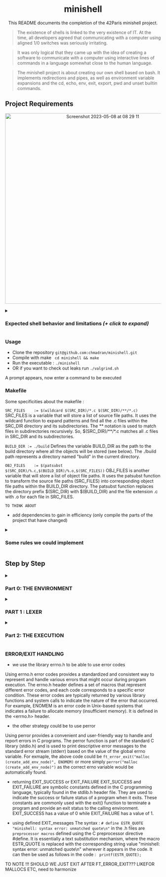 
# <h1 align = "center"> minishell </h1>

<p align="center"> This README documents the completion of the 42Paris minishell project.</p>

> The existence of shells is linked to the very existence of IT. At the time, all developers agreed that communicating with a computer using aligned 1/0 switches was seriously irritating.

> It was only logical that they came up with the idea of creating a software to communicate with a computer using interactive lines of commands in a language somewhat close to the human language.

> The minishell project is about creating our own shell based on bash. It implements redirections and pipes, as well as environment variable expansions and the cd, echo, env, exit, export, pwd and unset builtin commands.

<h2> Project Requirements </h2>

<p align = "center">
<img width="616" alt="Screenshot 2023-05-08 at 08 29 11" src="https://user-images.githubusercontent.com/113340699/236750719-1f037981-0d76-4674-9a91-bdae3deaae1a.png">
</p>

<details>
<summary><h3>Expected shell behavior and limitations <i>(+ click to expand)</i> </h3></summary>


* Display a **prompt** when waiting for a new command.
* Have a working **history**.
* Search and launch the right executable (based on the PATH variable or using a relative or an absolute path).
* Not use more than **one global variable**. Think about it. You will have to explain its purpose.
* Not interpret unclosed quotes or special characters which are not required by the subject such as \ (backslash) or ; (semicolon).
* Handle ’ (single quote) which should prevent the shell from interpreting the metacharacters in the quoted sequence.
* Handle " (double quote) which should prevent the shell from interpreting the metacharacters in the quoted sequence except for $ (dollar sign).

* Implement **redirections**:
	◦ < should redirect input.
	◦ > should redirect output.
	◦ << should be given a delimiter, then read the input until a line containing the delimiter is seen. However, it doesn’t have to update the history!
	◦ >> should redirect output in append mode.
* Implement **pipes** (| character). The output of each command in the pipeline is connected to the input of the next command via a pipe.
* Handle **environment variables** ($ followed by a sequence of characters) which should expand to their values.
* Handle $? which should expand to the exit status of the most recently executed foreground pipeline.
* Handle ctrl-C, ctrl-D and ctrl-\ which should behave like in bash.
* In interactive mode:
	◦ ctrl-C displays a new prompt on a new line.
	◦ ctrl-D exits the shell.
	◦ ctrl-\ does nothing.

* Your shell must implement the following **builtins**:
	◦ echo with option -n   
	◦ cd with only a relative or absolute path.   
	◦ pwd with no options   
	◦ export with no options    
	◦ unset with no options   
	◦ env with no options or arguments   
	◦ exit with no options  

The readline() function can cause memory leaks. We don’t have to fix them.
</details>

<h3>Usage</h3>

* Clone the repository ```git@github.com:chmadran/minishell.git```  
* Compile with make ``` cd minishell && make```  
* Run the executable : ```./minishell```  
* OR if you want to check out leaks run ```./valgrind.sh```  

A prompt appears, now enter a command to be executed

<h3>Makefile</h3>

Some specificities about the makefile : 

```SRC_FILES	:= $(wildcard $(SRC_DIR)/*.c $(SRC_DIR)/**/*.c)```
SRC_FILES is a variable that will store a list of source file paths. It uses the wildcard function to expand patterns and find all the .c files within the SRC_DIR directory and its subdirectories. The ** notation is used to match files in subdirectories recursively. So, $(SRC_DIR)/**/*.c matches all .c files in SRC_DIR and its subdirectories.

```BUILD_DIR := ./build``` 
Defines the variable BUILD_DIR as the path to the build directory where all the objects will be stored (see below). The ./build path represents a directory named "build" in the current directory.

```OBJ_FILES	:= $(patsubst $(SRC_DIR)/%.c,$(BUILD_DIR)/%.o,$(SRC_FILES))```
OBJ_FILES is another variable that will store a list of object file paths. It uses the patsubst function to transform the source file paths (SRC_FILES) into corresponding object file paths within the BUILD_DIR directory. The patsubst function replaces the directory prefix $(SRC_DIR) with $(BUILD_DIR) and the file extension .c with .o for each file in SRC_FILES.



```TO THINK ABOUT```

- add dependencies to gain in efficiency (only compile the parts of the project that have changed)

<details>
<summary><h3>Some rules we could implement</h3></summary>
* only include libraries in ```minishell.h```   
* therefore include ```minishell.h``` in each .c file   
* all the error messages are declared in the ```exit.h``` file   
* to be able to use the global variable add ```extern t_master	g_master;``` to .h files   
* never push with leaks OR with norm errors   
* open an issue if you see some commands that segfaults but is not urgent (or is a simple enhancement), using the format : current behaviour/expected behaviour   
* calloc not malloc   
</details>

<h2>Step by Step </h2>

<details>
<summary><h3>Part 0: THE ENVIRONMENT</h3></summary>

Sometimes it is useful to communicate with a program in a semi-permanent way, so that you do not need to specify a command-line option every time you type the command to execute the program. One way to do this is to generate a configuration file, in which you can store data that will be used by the program every time it is run. This approach is typically useful if you have a large amount of data that you want to pass to a program every time it runs, or if you want the program itself to be able to change the data.

Environment variables are a small amount of data that needs to be passed to a program every time it runs but it is provided with a more lightweight approach to a configuration file. Environment variables, sometimes called shell variables, are usually set with the export command in the shell. Standard environment variables are used for information about your home directory, terminal type, and so on; you can define additional variables for other purposes. The set of all environment variables that have values is collectively known as the environment.

Environment variables are stored in a special array that can be read by your main function. Envp is an array of strings, just as argv is. It consists of a list of the environment variables of your shell, in the following format: NAME=value. Just as you can manually process command-line options from argv, so can you manually process environment variables from envp. However, the simplest way to access the value of an environment variable is with the getenv function, defined in the system header stdlib.h. It takes a single argument, a string containing the name of the variable whose value you wish to discover. It returns that value, or a null pointer if the variable is not defined.

Going back to how to get the environment variables if you're not allowed to use getenv like at 42, the main function can take zero to three parameters, the third of which is envp, an array of pointeurs to your machine's environment's variables that ends with a null pointer :  

 ```
int main( void )
int main( int argc, char *argv[] )
int main( int argc, char *argv[], char *envp[] )
 ```

After check, we realised the usage of a third argument like this ```int	main(int ac, char **av, char **envp)``` is not specified in the C standard or POSIX (see this stack overflow thread: https://stackoverflow.com/questions/10321435/is-char-envp-as-a-third-argument-to-main-portable). As a reminder, POSIX refers to a set of standardized functions, variables, and definitions that provide a consistent interface for developers to write software that can run on any POSIX-compliant operating system. A POSIX-compliant method to get all is the extern char **environ :

```
int	main(void)
{
	extern char	**environ; // this variable
	char		**env;

	env = environ;
	while (*env)
	{
		printf("%s\n", *env);
		env++;
	}

}
```
We need to get access and therefore store the environement variables in minishell because if the command inputted by the user is a builtin we have been asked to recreate, it will run our implementation of this function, otherwise it will look for the corresponding executable in the directories contained in the PATH environment variable. Therefore, at the beggining of our programm :  

- [ ] ```manage_environment``` is launched and calls the extern char **environ that is passed to a function that will fill a structure with its content
- [ ] in minishell.h file, you'll find the structure for the environment that has three values : char *name, char *value and a pointer to the next node s_env *next, this structure is itself accessible through the global master structure
- [ ] in env.c, the function ```manage_environment``` browses through the char **environ and sends each char * (e.g "USER=chmadran") to a node creator function ```create_add_env_node``` that takes name (USER) and value (chmadran) and the env_list we're filling as parameters.
- [ ] if the environment is empty when the program is launched, ```manage_empty_environment``` fills the shell level, working directory (PWD) and _ as these would be set automatically even if you tried to run bash without env variables e.g with ```env -i``` see https://unix.stackexchange.com/questions/48994/how-to-run-a-program-in-a-clean-environment-in-bash


Source : http://crasseux.com/books/ctutorial/Environment-variables.html
Source : https://github.com/mavileo/minishell-42
 </details>

<details>
<summary><h3>PART 1 : LEXER </h3></summary>
The goal of the lexer in minishell is to (i) exit if there is an incorrect input (e.g an open double quote or extra and/or invalid operators) otherwise it is (ii) to sort and store the input in a linked list so it can eventually be executed. This process is called the tokenisation.

<h4>1. GETTING A PROMPT</h4>

To collect the input, we use ```readline``` which takes the prompt as argument. For example, our minishell displays ```minishell: ``` when launched, ```readline``` then returns a char * we named ```input_text``` that is the user's input. ```input_text``` is passed as argument to the lexer ready for the tokenisation process. Readline is a function allowed by the subject but be careful as it leaks. From this point onwards, one needs to use the script ```valgrind.sh``` to actually test the program without encountering the readline leaks.  

At this stage, set up the signals so you can actually loop on the readline function until sending a CTRL+D to end the programme, or a CTRL+C to get a new clean prompt. As a reminder, SIGINT = CTRL +C and SIGQUIT = CTRL + D. We'll use the simple signal function here as we dont need any information that would be stored in the```sigaction``` structure we'd normally be expected to use. We only add a handler for `SIGINT` (CTRL+C) that clears the prompt, prints "^C\n" and opens a new prompt. For CTRL+D (`SIGQUIT`), we specify that the "handler" is `SIG_IGN` meaning signal ignore and we check whether the readline buffer is empty. If so, it means we sent a CTRL+D and we clean the memory before exiting the programme. 

Things to note : 
* ```rl_catch_signals``` is used to control whether Readline should catch signals or let them be handled by the signal handlers defined in the programme. It is set to 0, which means that Readline is instructed not to catch signals. Instead, we have defined its signal handlers for specific signals, such as SIGQUIT and SIGINT.
* you *will* get a linker command failed error if you don't amend your Makefile at this stage to include the readline library, yes your Makefile. Simply add the following ```-lreadline``` to your include flags
* Finally, `add_history` is a function that is in the stdio library and it will allow to use the up and down arroy to check previous (non-empty) inputs as it is asked in the subject to have a working history

<h4>2. CREATING A TOKEN_LIST</h4>

Tokenization is the process of breaking a string (input line) into individual meaningful units called tokens. Tokens can represent different elements of the input, such as commands, arguments, operators, and symbols. The lexer recognizes specific patterns in the input and creates a linked list of tokens, where each node contains a token string and a token type.

Now, in the global structure `g_master`, we have a variable called `t_token *token_list;`. This is a pointer to a the token list. A token is composed of (i) a type that is OPERATOR OR COMMAND, (ii) a data (the command or NULL if the token is of type OPERATOR), and a pointer to the previous and to the next tokens of the list. We now need to fill this token_list with the user input that has been retrieved by the readline function and stored in `g_master.line_read`. 

We will check at this stage whether there is an uneven number of single or double quotes since we can just exit directly if so. We do this with `unclosed_quotes` but the specificities here are 1. that if we have a backslash before the quote`\'` then it is not interpreted as an opening/closing one but as a simple character (basically as anything but a quote) and 2. that if we have a backslash before a backslash before the quote `\\'` the the first backslash cancels the second and the quote IS considered as a quote and not a simple character. This applies to both single and double quotes.

Then we enter in the `manage_token` function that will create each token node and fill out the token list. `start_operator` starts by checking whether the first character of `line_read` is an operator as this would be an error in input. If it is a PIPE, it prints the predefined macro  "minishell: syntax error: unexpected token '%c'\n" (Error String Unexpected or ESTR_UNEXP) else if it's an operator of any other type is prints the predefined macro "minishell: syntax error near unexpected token 'newline'\n" (Error String Operator Start or ESTR_OPSTART). Else if it's a builtin it starts the token_list.

The two main functions of `manage_token` are `check_token_type` and `trim_spaces`. `check_token_type` browses through the operators we need to handle's list and if one is found associates the type to the operator enum. If no operator is found, the type is COMMAND. To make enums clearer look at the minishell.h file and see how COMMAND = 0, PIPE = 1 etc. So type = 1 = T_PIPE :) `trim_spaces` on the other hand returns a char * data that will fill out the token, if the token is an operator that data is set to NULL.

The final checks at this stage are `is_heredoc_pipe` that checks whether there's a pipe followed by nothing which would open a heredoc pipe but in our program simply displays an error message and opens a new prompt; and `is_clean` that checks whether there are two different or similar operators following each other (so operator, space, operator) which is an invalid input.

If `launch_lexer` exits successfully, we move on to the execution.

Things to note : 
* use `print_token_list` to test the output of the token_list, maybe thats where your error lies
* the function `is_in_quotes` allows us to check whether an input is within quote so that its counted as part of a single "argument". For example, a pipe within a quoted argument is part of the string it belongs to, it doesnt create a new token.

</details>

<details>
<summary><h3>Part 2: THE EXECUTION</h3></summary>

<h4>1. PREPARING FOR EXECUTION</h4>
The exec launcher function called `launch_execution` starts by preparing the execution.

<h4>1.2 PREPARING FOR EXECUTION</h4>
`create_arguments` creates an argument under the format int argc, char **argv. To create the char **, we malloc by the number of spaces (that have been trimmed previously so no risk of extra ones) and then `split_args` fills out the argv from the token data. Then argc is just the number of char * in argv.

Things to note are that we must be careful of quoted/unquoted arguments, and we implemented special rules for backslash. The function `clean_arg` cleans the final argv before it is stored (even reallocating the right amount of memory). At this stage, handling backslashes makes the code much more complex, we might want to remove these parts. 


<h4>XXXX. CODING THE REQUIRED BUILTINS</h4>

The subject of minishell asks us to implement some builtins : `cd, echo, env, export, exit, pwd and unset`. Therefore, we must recode them. Very concisely...

<h5>CD</h5>
The CD builtins if sent without any argument simply searches for the environment variable "HOME" and returns to its path, so to the home directory. You can use `chdir()` which is a system call and a C library function used to change the current working directory of a process. It stands for "change directory." The current working directory is the base directory from which all relative pathnames are resolved. If the HOME directory is valid then the environment variable PWD ("Present Working Directory") is updated. If an argument is given to the `cd` buitlins then we check if its a valid directory and if so the PWD environment variable is updated to the value of that new directory and chdir changes it. 

<h5>ECHO</h5>
We are asked to recreate the `echo` builtins with a potential `-n` flag. So here we use a flag to check if `-n` is present in the input, ifso the flag is set to true, else it stays at false. Then we simply print the arguments of echo on the regular STDOUT, and with a space between each word. If there is no flag `-n` we add a newline after the word, else we dont.

<h5>ENV</h5>
Simply prints the environment list.

<h5>EXIT</h5>
Simply clean the programm and use `exit` to leave it. 

<h5>EXPORT</h5>
If only `export` is sent as argument, we print each variable of the environment list preceded with theword `export` (yes that's it). If an argument is sent to export, we check if (1) its an existing environment variable, if so and its syntaxed a follows NAME=VALUE, we replace the current value of the environment variable found NAME by the new VALUE; (2) else we just add it to the environment variable lists, even if the value is empty.

<h5>PWD</h5>
We use `getcwd()` which is a C library function and system call used to get the current working directory of a process in a Unix-based operating system to print the working directory. Indeed, the name of the function stands for "get current working directory." The current working directory is the base directory from which all relative pathnames are resolved. It takes two parameters :
	* buf: A pointer to a buffer where the current working directory path will be stored.  
	* size: The size of the buffer provided (buf).  
 
<h5>UNSET</h5>
`Unset` is used to remove environment variables. So we browse through the environment variable and if found we remove it. 

</details>

<summary><h3>ERROR/EXIT HANDLING</h3></summary>

* we use the library errno.h to be able to use error codes

Using errno.h error codes provides a standardized and consistent way to represent and handle various errors that might occur during program execution. The errno.h header defines a set of macros that represent different error codes, and each code corresponds to a specific error condition. These error codes are typically returned by various library functions and system calls to indicate the nature of the error that occurred. For example, ENOMEM is an error code in Unix-based systems that indicates a failure to allocate memory (insufficient memory). It is defined in the <errno.h> header.

* the other strategy could be to use perror

Using perror provides a convenient and user-friendly way to handle and report errors in C programs. The perror function is part of the standard C library (stdio.h) and is used to print descriptive error messages to the standard error stream (stderr) based on the value of the global errno variable. For exmaple, the above code could be ```ft_error_exit("malloc (create_add_env_node)", ENOMEM)``` or more simply ```perror("malloc (create_add_env_node)")``` as the correct erno variable would be automatically found.

* returning EXIT_SUCCESS or EXIT_FAILURE
EXIT_SUCCESS and EXIT_FAILURE are symbolic constants defined in the C programming language, typically found in the stdlib.h header file. They are used to indicate the success or failure status of a program when it exits. These constants are commonly used with the exit() function to terminate a program and provide an exit status to the calling environment. EXIT_SUCCESS has a value of 0 while EXIT_FAILURE has a value of 1.

* using defined EXIT_messages
The syntax : `# define ESTR_QUOTE "minishell: syntax error: unmatched quote\n"` in the .h files are `preprocessor macros` defined using the C preprocessor directive #define. It is essentially a text substitution mechanism, where the macro ESTR_QUOTE is replaced with the corresponding string value "minishell: syntax error: unmatched quote\n" wherever it appears in the code. It can then be used as follows in the code : ` printf(ESTR_QUOTE);`

</details> 

TO NOTE !!! SHOULD WE JUST EXIT AFTER FT_ERROR_EXIT??? LIKEFOR MALLOCS ETC, need to harmonize